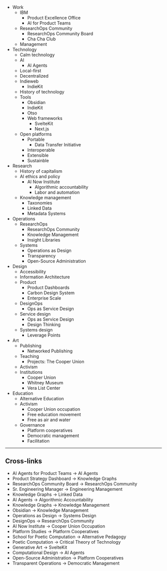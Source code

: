 - Work
  - IBM
    - Product Excellence Office
    - AI for Product Teams
  - ResearchOps Community
    - ResearchOps Community Board
    - Cha Cha Club
  - Management
- Technology
  - Calm technology
  - AI
    - AI Agents
  - Local-first
  - Decentralized
  - Indieweb
    - IndieKit
  - History of technology
  - Tools
    - Obsidian
    - IndieKit
    - Otso
    - Web frameworks
      - SvelteKit
      - Next.js
  - Open platforms
    - Portable
      - Data Transfer Initiative
    - Interoperable
    - Extensible
    - Sustainble
- Research
  - History of capitalism
  - AI ethics and policy
    - AI Now Institute
      - Algorithmic accountability
      - Labor and automation
  - Knowledge management
    - Taxonomies
    - Linked Data
    - Metadata Systems
- Operations
  - ResearchOps
    - ResearchOps Community
    - Knowledge Management
    - Insight Libraries
  - Systems
    - Operations as Design
    - Transparency
    - Open-Source Administration
- Design
  - Accessibility
  - Information Architecture
  - Product
    - Product Dashboards
    - Carbon Design System
    - Enterprise Scale
  - DesignOps
    - Ops as Service Design
  - Service design
    - Ops as Service Design
    - Design Thinking
  - Systems design
    - Leverage Points
- Art
  - Publishing
    - Networked Publishing
  - Teaching
    - Projects: The Cooper Union
  - Activism
  - Institutions
    - Cooper Union
    - Whitney Museum
    - Vera List Center
- Education
  - Alternative Education
  - Activism
    - Cooper Union occupation
    - Free education movement
    - Free as air and water
  - Governance
    - Platform cooperatives
    - Democratic management
    - Facilitation

---

## Cross-links
<!-- Format: source -> target -->
- AI Agents for Product Teams -> AI Agents
- Product Strategy Dashboard -> Knowledge Graphs
- ResearchOps Community Board -> ResearchOps Community
- Sr. Engineering Manager -> Engineering Management
- Knowledge Graphs -> Linked Data
- AI Agents -> Algorithmic Accountability
- Knowledge Graphs -> Knowledge Management
- Obsidian -> Knowledge Management
- Operations as Design -> Systems Design
- DesignOps -> ResearchOps Community
- AI Now Institute -> Cooper Union Occupation
- Platform Studies -> Platform Cooperatives
- School for Poetic Computation -> Alternative Pedagogy
- Poetic Computation -> Critical Theory of Technology
- Generative Art -> SvelteKit
- Computational Design -> AI Agents
- Open-Source Administration -> Platform Cooperatives
- Transparent Operations -> Democratic Management
